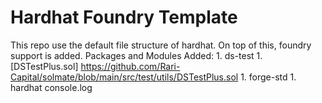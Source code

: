 # Hardhat Foundry Template
This repo use the default file structure of hardhat.
On top of this, foundry support is added.
Packages and Modules Added: 
    1. ds-test
    1. [DSTestPlus.sol] https://github.com/Rari-Capital/solmate/blob/main/src/test/utils/DSTestPlus.sol
    1. forge-std
    1. hardhat console.log